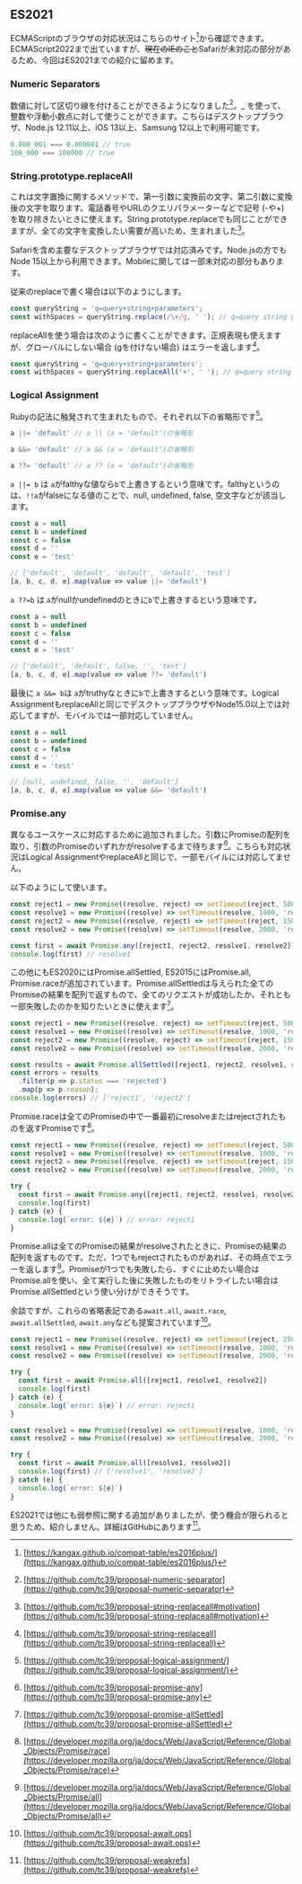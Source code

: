 ## ES2021
ECMAScriptのブラウザの対応状況はこちらのサイト[^ecmascript_browser_support]から確認できます。ECMAScript2022まで出ていますが、~~現在のIEのこと~~Safariが未対応の部分があるため、今回はES2021までの紹介に留めます。

### Numeric Separators
数値に対して区切り線を付けることができるようになりました[^numeric_separators]。_ を使って、整数や浮動小数点に対して使うことができます。こちらはデスクトップブラウザ、Node.js 12.11以上、iOS 13以上、Samsung 12以上で利用可能です。

```javascript
0.000_001 === 0.000001 // true
100_000 === 100000 // true
```

### String.prototype.replaceAll
これは文字置換に関するメソッドで、第一引数に変換前の文字、第二引数に変換後の文字を取ります。電話番号やURLのクエリパラメーターなどで記号 (-や+) を取り除きたいときに使えます。String.prototype.replaceでも同じことができますが、全ての文字を変換したい需要が高いため、生まれました[^replace_all_motivation]。

Safariを含め主要なデスクトップブラウザでは対応済みです。Node.jsの方でもNode 15以上から利用できます。Mobileに関しては一部未対応の部分もあります。

従来のreplaceで書く場合は以下のようにします。

```javascript
const queryString = 'q=query+string+parameters';
const withSpaces = queryString.replace(/\+/g, ' '); // q=query string parameters
```

replaceAllを使う場合は次のように書くことができます。正規表現も使えますが、グローバルにしない場合 (gを付けない場合) はエラーを返します[^replace_all]。

```javascript
const queryString = 'q=query+string+parameters';
const withSpaces = queryString.replaceAll('+', ' '); // q=query string parameters
```

### Logical Assignment
Rubyの記法に触発されて生まれたもので、それぞれ以下の省略形です[^logical_assignment]。

```javascript
a ||= 'default' // a || (a = 'default')の省略形

a &&= 'default' // a && (a = 'default')の省略形

a ??= 'default' // a ?? (a = 'default')の省略形
```

`a ||= b` は `a`がfalthyな値なら`b`で上書きするという意味です。falthyというのは、`!!a`がfalseになる値のことで、null, undefined, false, 空文字などが該当します。

```javascript
const a = null
const b = undefined
const c = false
const d = ''
const e = 'test'

// ['default', 'default', 'default', 'default', 'test']
[a, b, c, d, e].map(value => value ||= 'default') 
```

`a ??=b` は `a`がnullかundefinedのときに`b`で上書きするという意味です。

```javascript
const a = null
const b = undefined
const c = false
const d = ''
const e = 'test'

// ['default', 'default', false, '', 'test']
[a, b, c, d, e].map(value => value ??= 'default') 
```

最後に `a &&= b`は `a`がtruthyなときに`b`で上書きするという意味です。Logical AssignmentもreplaceAllと同じでデスクトップブラウザやNode15.0以上では対応してますが、モバイルでは一部対応していません。

```javascript
const a = null
const b = undefined
const c = false
const d = ''
const e = 'test'

// [null, undefined, false, '', 'default']
[a, b, c, d, e].map(value => value &&= 'default') 
```

### Promise.any
異なるユースケースに対応するために追加されました。引数にPromiseの配列を取り、引数のPromiseのいずれかがresolveするまで待ちます[^promise_any]。こちらも対応状況はLogical AssignmentやreplaceAllと同じで、一部モバイルには対応してません。

以下のようにして使います。

```javascript
const reject1 = new Promise((resolve, reject) => setTimeout(reject, 500, 'reject1'))
const resolve1 = new Promise((resolve) => setTimeout(resolve, 1000, 'resolve1'))
const reject2 = new Promise((resolve, reject) => setTimeout(reject, 1500, 'reject2'))
const resolve2 = new Promise((resolve) => setTimeout(resolve, 2000, 'resolve2'))

const first = await Promise.any([reject1, reject2, resolve1, resolve2])
console.log(first) // resolve1
```

この他にもES2020にはPromise.allSettled, ES2015にはPromise.all, Promise.raceが追加されています。Promise.allSettledは与えられた全てのPromiseの結果を配列で返すもので、全てのリクエストが成功したか、それとも一部失敗したのかを知りたいときに使えます[^promise_all_settled]。

```javascript
const reject1 = new Promise((resolve, reject) => setTimeout(reject, 500, 'reject1'))
const resolve1 = new Promise((resolve) => setTimeout(resolve, 1000, 'resolve1'))
const reject2 = new Promise((resolve, reject) => setTimeout(reject, 1500, 'reject2'))
const resolve2 = new Promise((resolve) => setTimeout(resolve, 2000, 'resolve2'))

const results = await Promise.allSettled([reject1, reject2, resolve1, resolve2]);
const errors = results
  .filter(p => p.status === 'rejected')
  .map(p => p.reason);
console.log(errors) // ['reject1', 'reject2']
```

Promise.raceは全てのPromiseの中で一番最初にresolveまたはrejectされたものを返すPromiseです[^promise_race]。

```javascript
const reject1 = new Promise((resolve, reject) => setTimeout(reject, 500, 'reject1'))
const resolve1 = new Promise((resolve) => setTimeout(resolve, 1000, 'resolve1'))
const reject2 = new Promise((resolve, reject) => setTimeout(reject, 1500, 'reject2'))
const resolve2 = new Promise((resolve) => setTimeout(resolve, 2000, 'resolve2'))

try {
  const first = await Promise.any([reject1, reject2, resolve1, resolve2])
  console.log(first)
} catch (e) {
  console.log(`error: ${e}`) // error: reject1
}
```

Promise.allは全てのPromiseの結果がresolveされたときに、Promiseの結果の配列を返すものです。ただ、1つでもrejectされたものがあれば、その時点でエラーを返します[^promise_all]。Promiseが1つでも失敗したら、すぐに止めたい場合はPromise.allを使い、全て実行した後に失敗したものをリトライしたい場合はPromise.allSettledという使い分けができそうです。

余談ですが、これらの省略表記である`await.all`,  `await.race`, `await.allSettled`,  `await.any`なども提案されています[^promise_await]。

```javascript
const reject1 = new Promise((resolve, reject) => setTimeout(reject, 2500, 'reject1'))
const resolve1 = new Promise((resolve) => setTimeout(resolve, 1000, 'resolve1'))
const resolve2 = new Promise((resolve) => setTimeout(resolve, 2000, 'resolve2'))

try {
  const first = await Promise.all([reject1, resolve1, resolve2])
  console.log(first)
} catch (e) {
  console.log(`error: ${e}`) // error: reject1
}
```

```javascript
const resolve1 = new Promise((resolve) => setTimeout(resolve, 1000, 'resolve1'))
const resolve2 = new Promise((resolve) => setTimeout(resolve, 2000, 'resolve2'))

try {
  const first = await Promise.all([resolve1, resolve2])
  console.log(first) // ['resolve1', 'resolve2']
} catch (e) {
  console.log(`error: ${e}`)
}
```

ES2021では他にも弱参照に関する追加がありましたが、使う機会が限られると思うため、紹介しません。詳細はGitHubにあります[^weak_ref]。

[^ecmascript_browser_support]: [https://kangax.github.io/compat-table/es2016plus/](https://kangax.github.io/compat-table/es2016plus/)
[^numeric_separators]: [https://github.com/tc39/proposal-numeric-separator](https://github.com/tc39/proposal-numeric-separator)
[^replace_all_motivation]: [https://github.com/tc39/proposal-string-replaceall#motivation](https://github.com/tc39/proposal-string-replaceall#motivation)
[^replace_all]: [https://github.com/tc39/proposal-string-replaceall](https://github.com/tc39/proposal-string-replaceall)
[^logical_assignment]: [https://github.com/tc39/proposal-logical-assignment/](https://github.com/tc39/proposal-logical-assignment/)
[^promise_any]: [https://github.com/tc39/proposal-promise-any](https://github.com/tc39/proposal-promise-any)
[^promise_all_settled]: [https://github.com/tc39/proposal-promise-allSettled](https://github.com/tc39/proposal-promise-allSettled)
[^promise_race]: [https://developer.mozilla.org/ja/docs/Web/JavaScript/Reference/Global_Objects/Promise/race](https://developer.mozilla.org/ja/docs/Web/JavaScript/Reference/Global_Objects/Promise/race)
[^promise_all]: [https://developer.mozilla.org/ja/docs/Web/JavaScript/Reference/Global_Objects/Promise/all](https://developer.mozilla.org/ja/docs/Web/JavaScript/Reference/Global_Objects/Promise/all)
[^promise_await]: [https://github.com/tc39/proposal-await.ops](https://github.com/tc39/proposal-await.ops)
[^weak_ref]: [https://github.com/tc39/proposal-weakrefs](https://github.com/tc39/proposal-weakrefs)
